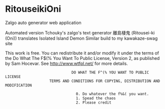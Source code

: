 # RitouseikiOni
Zalgo auto generator web application

Automated version Tchouky's zalgo's text generator
離島棲鬼 (Ritousei-ki (Oni)) translates Isolated Island Demon
Similar build to my kawakaze-swag site


This work is free. You can redistribute it and/or modify it under the terms of the Do What The F$(% You Want To Public License, Version 2, as published by Sam Hocevar. See http://www.wtfpl.net/ for more details.

                                  DO WHAT THE F^(% YOU WANT TO PUBLIC LICENSE
                        TERMS AND CONDITIONS FOR COPYING, DISTRIBUTION AND MODIFICATION

                                    0. Do whatever the f%&( you want.
                                    1. Spead the chaos
                                    2. Please credit
